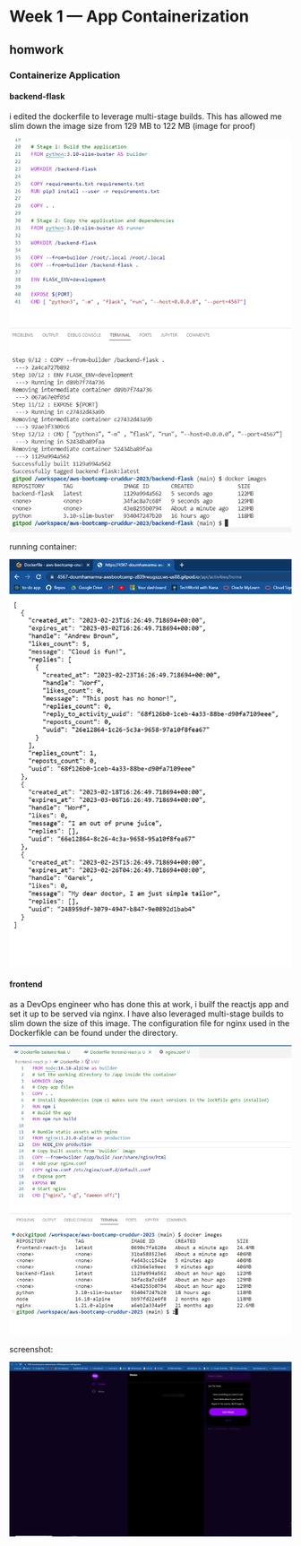 # Week 1 — App Containerization

## homwork

### Containerize Application

#### backend-flask
i edited the dockerfile to leverage multi-stage builds. This has allowed me slim down the image size from 129 MB to 122 MB (image for proof)

![multi-stage build Dockerfile](https://github.com/Doumham-Armah/aws-bootcamp-cruddur-2023/blob/main/journal/assets/multi-stage%20build.PNG)

running container:

![running container](https://github.com/Doumham-Armah/aws-bootcamp-cruddur-2023/blob/main/journal/assets/running_container.PNG)

#### frontend
as a DevOps engineer who has done this at work, i builf the reactjs app and set it up to be served via nginx. I have also leveraged multi-stage builds to slim down the size of this image. The configuration file for nginx used in the Dockerfikle can be found under the directory.

![image](https://github.com/Doumham-Armah/aws-bootcamp-cruddur-2023/blob/main/journal/assets/react_image_size.PNG)

screenshot:

![ss](https://github.com/Doumham-Armah/aws-bootcamp-cruddur-2023/blob/main/journal/assets/fe_prof.PNG)
